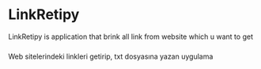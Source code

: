# LinkRetipy

LinkRetipy is application that brink all link from website which u want to get 


###

Web sitelerindeki linkleri getirip, txt dosyasına yazan uygulama 
